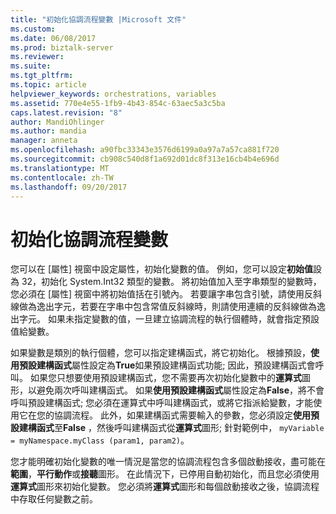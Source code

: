 ```yaml
---
title: "初始化協調流程變數 |Microsoft 文件"
ms.custom: 
ms.date: 06/08/2017
ms.prod: biztalk-server
ms.reviewer: 
ms.suite: 
ms.tgt_pltfrm: 
ms.topic: article
helpviewer_keywords: orchestrations, variables
ms.assetid: 770e4e55-1fb9-4b43-854c-63aec5a3c5ba
caps.latest.revision: "8"
author: MandiOhlinger
ms.author: mandia
manager: anneta
ms.openlocfilehash: a90fbc33343e3576d6199a0a97a7a57ca881f720
ms.sourcegitcommit: cb908c540d8f1a692d01dc8f313e16cb4b4e696d
ms.translationtype: MT
ms.contentlocale: zh-TW
ms.lasthandoff: 09/20/2017
---
```

# <a name="initializing-orchestration-variables"></a>初始化協調流程變數
您可以在 [屬性] 視窗中設定屬性，初始化變數的值。 例如，您可以設定**初始值**設為 32，初始化 System.Int32 類型的變數。 將初始值加入至字串類型的變數時，您必須在 [屬性] 視窗中將初始值括在引號內。 若要讓字串包含引號，請使用反斜線做為逸出字元，若要在字串中包含常值反斜線時，則請使用連續的反斜線做為逸出字元。 如果未指定變數的值，一旦建立協調流程的執行個體時，就會指定預設值給變數。  
  
 如果變數是類別的執行個體，您可以指定建構函式，將它初始化。 根據預設，**使用預設建構函式**屬性設定為**True**如果預設建構函式功能; 因此，預設建構函式會呼叫。 如果您只想要使用預設建構函式，您不需要再次初始化變數中的**運算式**圖形，以避免兩次呼叫建構函式。 如果**使用預設建構函式**屬性設定為**False**，將不會呼叫預設建構函式; 您必須在運算式中呼叫建構函式，或將它指派給變數，才能使用它在您的協調流程。 此外，如果建構函式需要輸入的參數，您必須設定**使用預設建構函式**至**False** ，然後呼叫建構函式從**運算式**圖形; 針對範例中， `myVariable = myNamespace.myClass (param1, param2)`。  
  
 您才能明確初始化變數的唯一情況是當您的協調流程包含多個啟動接收，盡可能在**範圍**，**平行動作**或**接聽**圖形。 在此情況下，已停用自動初始化，而且您必須使用**運算式**圖形來初始化變數。 您必須將**運算式**圖形和每個啟動接收之後，協調流程中存取任何變數之前。